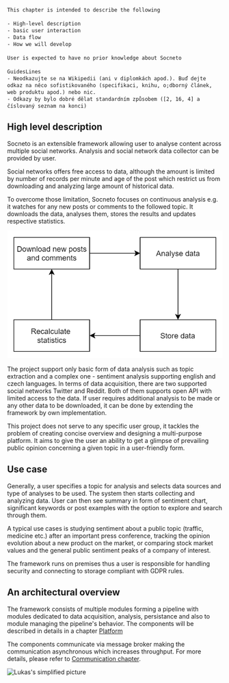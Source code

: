 ```
This chapter is intended to describe the following

- High-level description
- basic user interaction
- Data flow
- How we will develop

User is expected to have no prior knowledge about Socneto

GuidesLines
- Neodkazujte se na Wikipedii (ani v diplomkách apod.). Buď dejte odkaz na něco sofistikovaného (specifikaci, knihu, o;dborný článek, web produktu apod.) nebo nic. 
- Odkazy by bylo dobré dělat standardním způsobem ([2, 16, 4] a číslovaný seznam na konci)
```

## High level description

Socneto is an extensible framework allowing user to analyse content across multiple social networks. Analysis and social network data collector can be provided by user. 

Social networks offers free access to data, although the amount is limited by number of records per minute and age of the post which restrict us from downloading and analyzing large amount of historical data. 

To overcome those limitation, Socneto focuses on continuous analysis e.g. it watches for any new posts or comments to the followed topic. It downloads the data, analyses them, stores the results and updates respective statistics. 

![endless-pipeline](images/endless-pipeline.png)

The project support only basic form of data analysis such as topic extraction and a complex one - sentiment analysis supporting english and czech languages. In terms of data acquisition, there are two supported social networks Twitter and Reddit. Both of them supports open API with limited access to the data. If user requires additional analysis to be made or any other data to be downloaded, it can be done by extending the framework by own implementation. 

This project does not serve to any specific user group, it tackles the problem of creating concise overview and designing a multi-purpose platform. It aims to give the user an ability to get a glimpse of prevailing public opinion concerning a given topic in a user-friendly form.

## Use case 

Generally, a user specifies a topic for analysis and selects data sources and type of analyses to be used. The system then starts collecting and analyzing data. User can then see summary in form of sentiment chart, significant keywords or post examples with the option to explore and search through them. 

A typical use cases is studying sentiment about a public topic (traffic, medicine etc.) after an important press conference, tracking the opinion evolution about a new product on the market, or comparing stock market values and the general public sentiment peaks of a company of interest.

The framework runs on premises thus a user is responsible for handling security and connecting to storage compliant with GDPR rules. 

## An architectural overview

The framework consists of multiple modules forming a pipeline with modules dedicated to data acquisition, analysis, persistance and also to module managing the pipeline's behavior. The components will be described in details in a chapter [Platform](##Platform)

The components communicate via message broker making the communication asynchronous which increases throughput. For more details, please refer to [Communication chapter](##Communication).

![Lukas's simplified picture](...)

